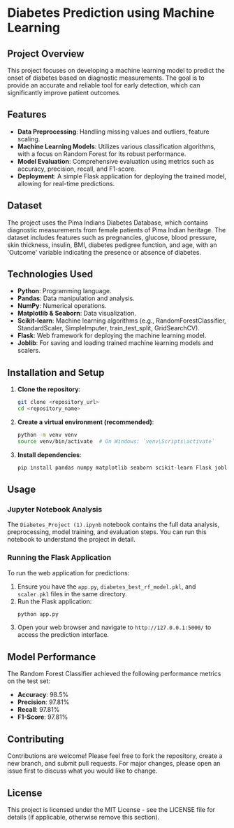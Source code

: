 # Diabetes Prediction using Machine Learning

## Project Overview
This project focuses on developing a machine learning model to predict the onset of diabetes based on diagnostic measurements. The goal is to provide an accurate and reliable tool for early detection, which can significantly improve patient outcomes.

## Features
- **Data Preprocessing**: Handling missing values and outliers, feature scaling.
- **Machine Learning Models**: Utilizes various classification algorithms, with a focus on Random Forest for its robust performance.
- **Model Evaluation**: Comprehensive evaluation using metrics such as accuracy, precision, recall, and F1-score.
- **Deployment**: A simple Flask application for deploying the trained model, allowing for real-time predictions.

## Dataset
The project uses the Pima Indians Diabetes Database, which contains diagnostic measurements from female patients of Pima Indian heritage. The dataset includes features such as pregnancies, glucose, blood pressure, skin thickness, insulin, BMI, diabetes pedigree function, and age, with an 'Outcome' variable indicating the presence or absence of diabetes.

## Technologies Used
- **Python**: Programming language.
- **Pandas**: Data manipulation and analysis.
- **NumPy**: Numerical operations.
- **Matplotlib & Seaborn**: Data visualization.
- **Scikit-learn**: Machine learning algorithms (e.g., RandomForestClassifier, StandardScaler, SimpleImputer, train_test_split, GridSearchCV).
- **Flask**: Web framework for deploying the machine learning model.
- **Joblib**: For saving and loading trained machine learning models and scalers.

## Installation and Setup
1. **Clone the repository**:
   ```bash
   git clone <repository_url>
   cd <repository_name>
   ```
2. **Create a virtual environment (recommended)**:
   ```bash
   python -m venv venv
   source venv/bin/activate  # On Windows: `venv\Scripts\activate`
   ```
3. **Install dependencies**:
   ```bash
   pip install pandas numpy matplotlib seaborn scikit-learn Flask joblib
   ```

## Usage
### Jupyter Notebook Analysis
The `Diabetes_Project (1).ipynb` notebook contains the full data analysis, preprocessing, model training, and evaluation steps. You can run this notebook to understand the project in detail.

### Running the Flask Application
To run the web application for predictions:
1. Ensure you have the `app.py`, `diabetes_best_rf_model.pkl`, and `scaler.pkl` files in the same directory.
2. Run the Flask application:
   ```bash
   python app.py
   ```
3. Open your web browser and navigate to `http://127.0.0.1:5000/` to access the prediction interface.

## Model Performance
The Random Forest Classifier achieved the following performance metrics on the test set:
- **Accuracy**: 98.5%
- **Precision**: 97.81%
- **Recall**: 97.81%
- **F1-Score**: 97.81%

## Contributing
Contributions are welcome! Please feel free to fork the repository, create a new branch, and submit pull requests. For major changes, please open an issue first to discuss what you would like to change.

## License
This project is licensed under the MIT License - see the LICENSE file for details (if applicable, otherwise remove this section).


